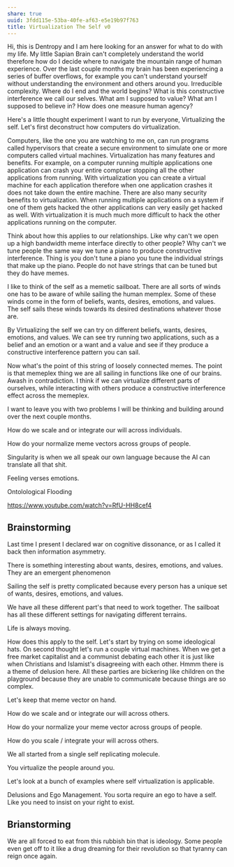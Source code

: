 ```yaml
---
share: true
uuid: 3fdd115e-53ba-40fe-af63-e5e19b97f763
title: Virtualization The Self v0
---
```

Hi, this is Dentropy and I am here looking for an answer for what to do with my life. My little Sapian Brain can't completely understand the world therefore how do I decide where to navigate the mountain range of human experience. Over the last couple months my brain has been experiencing a series of buffer overflows, for example you can't understand yourself without understanding the environment and others around you. Irreducible complexity. Where do I end and the world begins? What is this constructive interference we call our selves. What am I supposed to value? What am I supposed to believe in? How does one measure human agency?

Here's a little thought experiment I want to run by everyone, Virtualizing the self. Let's first deconstruct how computers do virtualization.

Computers, like the one you are watching to me on, can run programs called hypervisors that create a secure environment to simulate one or more computers called virtual machines. Virtualization has many features and benefits. For example, on a computer running multiple applications one application can crash your entire comptuer stopping all the other applications from running. With virtualization you can create a virtual machine for each application therefore when one application crashes it does not take down the entire machine. There are also many security benefits to virtualization. When running multiple applications on a system if one of them gets hacked the other applications can very easily get hacked as well. With virtualization it is much much more difficult to hack the other applications running on the computer.

Think about how this applies to our relationships. Like why can't we open up a high bandwidth meme interface directly to other people? Why can't we tune people the same way we tune a piano to produce constructive interference. Thing is you don't tune a piano you tune the individual strings that make up the piano. People do not have strings that can be tuned but they do have memes.

I like to think of the self as a memetic sailboat. There are all sorts of winds one has to be aware of while sailing the human memplex. Some of these winds come in the form of beliefs, wants, desires, emotions, and values. The self sails these winds towards its desired destinations whatever those are.

By Virtualizing the self we can try on different beliefs, wants, desires, emotions, and values. We can see try running two applications, such as a belief and an emotion or a want and a value and see if they produce a constructive interference pattern you can sail.

Now what's the point of this string of loosely connected memes. The point is that memeplex thing we are all sailing in functions like one of our brains. Awash in contradiction. I think if we can virtualize different parts of ourselves, while interacting with others produce a constructive interference effect across the memeplex.

I want to leave you with two problems I will be thinking and building around over the next couple months.

How do we scale and or integrate our will across individuals. 

How do your normalize meme vectors across groups of people.

Singularity is when we all speak our own language because the AI can translate all that shit.

Feeling verses emotions.

Ontolological Flooding

https://www.youtube.com/watch?v=RfU-HH8cef4

## Brainstorming


Last time I present I declared war on cognitive dissonance, or as I called it back then information asymmetry.

There is something interesting about wants, desires, emotions, and values. They are an emergent phenomenon



Sailing the self is pretty complicated because every person has a unique set of wants, desires, emotions, and values.
 

We have all these different part's that need to work together. The sailboat has all these different settings for navigating different terrains.

Life is always moving. 


How does this apply to the self. Let's start by trying on some ideological hats. On second thought let's run a couple virtual machines. When we get a free market capitalist and a communist debating each other it is just like when Christians and Islamist's disagreeing with each other. Hmmm there is a theme of delusion here. All these parties are bickering like children on the playground because they are unable to communicate because things are so complex.

Let's keep that meme vector on hand. 

How do we scale and or integrate our will across others. 

How do your normalize your meme vector across groups of people.

How do you scale / integrate your will across others.

We all started from a single self replicating molecule.

You virtualize the people around you.

Let's look at a bunch of examples where self virtualization is applicable.

Delusions and Ego Management. You sorta require an ego to have a self. Like you need to insist on your right to exist.  

## Brianstorming

We are all forced to eat from this rubbish bin that is ideology. Some people even get off to it like a drug dreaming for their revolution so that tyranny can reign once again.
